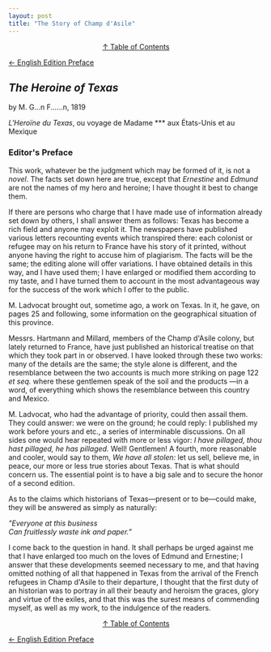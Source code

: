 ```yaml
---
layout: post
title: "The Story of Champ d'Asile"
---
```

<p align=center><a href="/texas/">↑ Table of Contents</a></p>
<p style="text-align:left;">
    <a href="/texas/02-english-preface.html">← English Edition Preface</a>
</p>

## *The Heroine of Texas*
by M. G...n F......n, 1819

*L'Heroïne du Texas*, ou voyage de Madame \*\*\* aux États-Unis et au Mexique

### Editor's Preface
This work, whatever be the judgment which may be formed of it, is not a *novel*. The facts set down here are true, except that *Ernestine* and *Edmund* are not the names of my hero and heroine; I have thought it best to change them.

If there are persons who charge that I have made use of information already set down by others, I shall answer them as follows: Texas has become a rich field and anyone may exploit it. The newspapers have published various letters recounting events which transpired there: each colonist or refugee may on his return to France have his story of it printed, without anyone having the right to accuse him of plagiarism. The facts will be the same; the editing alone will offer variations. I have obtained details in this way, and I have used them; I have enlarged or modified them according to my taste, and I have turned them to account in the most advantageous way for the success of the work which I offer to the public.

M. Ladvocat brought out, sometime ago, a work on Texas. In it, he gave, on pages 25 and following, some information on the geographical situation of this province.

Messrs. Hartmann and Millard, members of the Champ d'Asile colony, but lately returned to France, have just published an historical treatise on that which they took part in or observed. I have looked through these two works: many of the details are the same; the style alone is different, and the resemblance between the two accounts is much more striking on page 122 *et seq.* where these gentlemen speak of the soil and the products —in a word, of everything which shows the resemblance between this country and Mexico.

M. Ladvocat, who had the advantage of priority, could then assail them. They could answer: we were on the ground; he could reply: I published my work before yours and etc., a series of interminable discussions. On all sides one would hear repeated with more or less vigor: *I have pillaged, thou hast pillaged, he has pillaged.* Well! Gentlemen! A fourth, more reasonable and cooler, would say to them, *We have all stolen:* let us sell, believe me, in peace, our more or less true stories about Texas. That is what should concern us. The essential point is to have a big sale and to secure the honor of a second edition.

As to the claims which historians of Texas—present or to be—could make, they will be answered as simply as naturally:

<em>"Everyone at this business<br/>
Can fruitlessly waste ink and paper.”<br/></em>

I come back to the question in hand. It shall perhaps be urged against me that I have enlarged too much on the loves of Edmund and Ernestine; I answer that these developments seemed necessary to me, and that having omitted nothing of all that happened in Texas from the arrival of the French refugees in Champ d'Asile to their departure, I thought that the first duty of an historian was to portray in all their beauty and heroism the graces, glory and virtue of the exiles, and that this was the surest means of commending myself, as well as my work, to the indulgence of the readers.

<p align=center><a href="/texas/">↑ Table of Contents</a></p>
<p style="text-align:left;">
    <a href="/texas/02-english-preface.html">← English Edition Preface</a>
</p>
